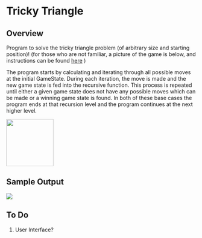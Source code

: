 Tricky Triangle
======

## Overview

Program to solve the tricky triangle problem (of arbitrary size and starting position)!
	(for those who are not familiar, a picture of the game is below, and instructions can be found [here](http://ourpastimes.com/instructions-tricky-triangle-8329167.html)
	)

The program starts by calculating and iterating through all possible moves at the initial GameState. During each iteration, the move is made and the new game state is fed into the recursive function. This process is repeated until either a given game state does not have any possible moves which can be made or a winning game state is found. In both of these base cases the program ends at that recursion level and the program continues at the next higher level.
 

<img src="http://www.liebcraft.com/uploads/4/6/9/0/4690740/__3709963_orig.jpg" width="125" height="125" />


## Sample Output
<img src="https://github.com/JeremySMorgan/Tricky_Triangle/blob/master/program_run.gif"/>



## To Do
<ol>
<li>
User Interface?
</li>
</ol>